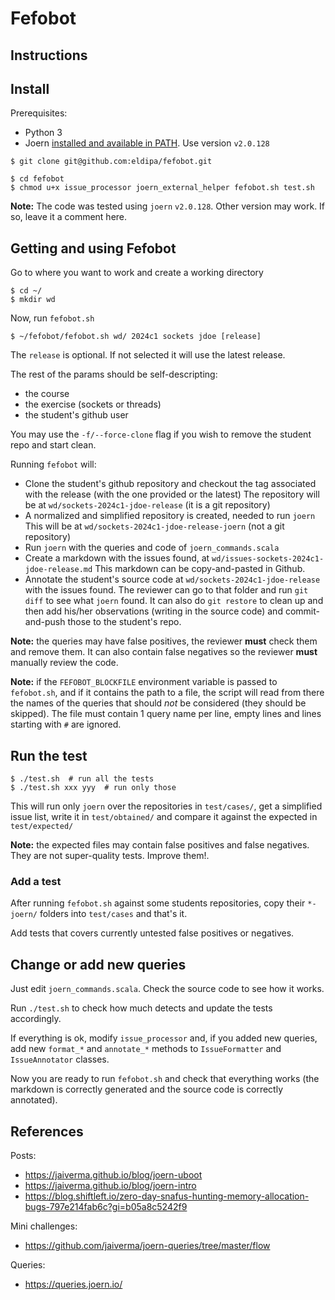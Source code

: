 # Fefobot
## Instructions

## Install

Prerequisites:
 - Python 3
 - Joern [installed and available in PATH](https://docs.joern.io/installation/). Use version `v2.0.128`

```shell
$ git clone git@github.com:eldipa/fefobot.git

$ cd fefobot
$ chmod u+x issue_processor joern_external_helper fefobot.sh test.sh
```

**Note:** The code was tested using `joern` `v2.0.128`. Other version
may work. If so, leave it a comment here.

## Getting and using Fefobot

Go to where you want to work and create a working directory

```shell
$ cd ~/
$ mkdir wd
```

Now, run `fefobot.sh`

```shell
$ ~/fefobot/fefobot.sh wd/ 2024c1 sockets jdoe [release]
```

The `release` is optional. If not selected it will use the latest
release.

The rest of the params should be self-descripting:
 - the course
 - the exercise (sockets or threads)
 - the student's github user


You may use the `-f/--force-clone` flag if you wish to remove the student repo and start clean.

Running `fefobot` will:
 - Clone the student's github repository and checkout the tag associated
   with the release (with the one provided or the latest)
   The repository will be at `wd/sockets-2024c1-jdoe-release` (it is a git
   repository)
 - A normalized and simplified repository is created, needed to run
   `joern`
   This will be at `wd/sockets-2024c1-jdoe-release-joern` (not a git repository)
 - Run `joern` with the queries and code of `joern_commands.scala`
 - Create a markdown with the issues found, at `wd/issues-sockets-2024c1-jdoe-release.md`
   This markdown can be copy-and-pasted in Github.
 - Annotate the student's source code at `wd/sockets-2024c1-jdoe-release`
   with the issues found.
   The reviewer can go to that folder and run `git diff` to see what
   `joern` found.
   It can also do `git restore` to clean up and then add his/her
   observations (writing in the source code) and commit-and-push those
   to the student's repo.

**Note:** the queries may have false positives, the reviewer **must**
check them and remove them. It can also contain false negatives
so the reviewer **must** manually review the code.

**Note:** if the `FEFOBOT_BLOCKFILE` environment variable is passed to
`fefobot.sh`, and if it contains the path to a file, the script will
read from there the names of the queries that should *not* be
considered (they should be skipped).
The file must contain 1 query name per line, empty lines and lines
starting with `#` are ignored.

## Run the test

```shell
$ ./test.sh  # run all the tests
$ ./test.sh xxx yyy  # run only those
```

This will run only `joern` over the repositories in `test/cases/`, get a
simplified issue list, write it in `test/obtained/` and compare it
against the expected in `test/expected/`

**Note:** the expected files may contain false positives and false
negatives. They are not super-quality tests. Improve them!.

### Add a test

After running `fefobot.sh` against some students repositories, copy
their `*-joern/` folders into `test/cases` and that's it.

Add tests that covers currently untested false positives or negatives.

## Change or add new queries

Just edit `joern_commands.scala`. Check the source code to see how it
works.

Run `./test.sh` to check how much detects and update the tests
accordingly.

If everything is ok, modify `issue_processor` and, if you added new
queries, add new `format_*` and `annotate_*` methods to `IssueFormatter`
and `IssueAnnotator` classes.

Now you are ready to run `fefobot.sh` and check that everything works
(the markdown is correctly generated and the source code is correctly
annotated).

## References

Posts:
 - https://jaiverma.github.io/blog/joern-uboot
 - https://jaiverma.github.io/blog/joern-intro
 - https://blog.shiftleft.io/zero-day-snafus-hunting-memory-allocation-bugs-797e214fab6c?gi=b05a8c5242f9

Mini challenges:
 - https://github.com/jaiverma/joern-queries/tree/master/flow

Queries:
 - https://queries.joern.io/

